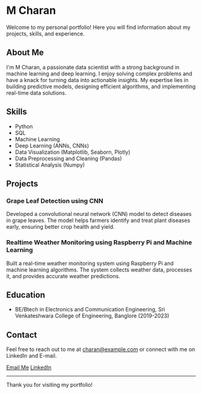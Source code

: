 # M Charan

Welcome to my personal portfolio! Here you will find information about my projects, skills, and experience.

## About Me

I'm M Charan, a passionate data scientist with a strong background in machine learning and deep learning. I enjoy solving complex problems and have a knack for turning data into actionable insights. My expertise lies in building predictive models, designing efficient algorithms, and implementing real-time data solutions.

## Skills

- Python
- SQL
- Machine Learning
- Deep Learning (ANNs, CNNs)
- Data Visualization (Matplotlib, Seaborn, Plotly)
- Data Preprocessing and Cleaning (Pandas)
- Statistical Analysis (Numpy)

## Projects

### Grape Leaf Detection using CNN
Developed a convolutional neural network (CNN) model to detect diseases in grape leaves. The model helps farmers identify and treat plant diseases early, ensuring better crop health and yield.

### Realtime Weather Monitoring using Raspberry Pi and Machine Learning
Built a real-time weather monitoring system using Raspberry Pi and machine learning algorithms. The system collects weather data, processes it, and provides accurate weather predictions.

## Education

- BE/Btech in Electronics and Communication Engineering, Sri Venkateshwara College of Engineering, Banglore (2019-2023)

## Contact

Feel free to reach out to me at charan@example.com or connect with me on LinkedIn and E-mail.

[Email Me](charanmandi970@gmail.com)
[LinkedIn](https://www.linkedin.com/in/m-charan-28108a1b6/)


---

Thank you for visiting my portfolio!
